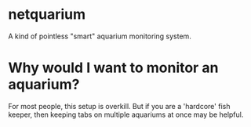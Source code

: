 # netquarium
A kind of pointless "smart" aquarium monitoring system.
# Why would I want to monitor an aquarium?
For most people, this setup is overkill. But if you are a 'hardcore' fish keeper, then keeping tabs on multiple aquariums at once may be helpful.
